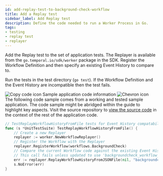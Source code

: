 ```yaml
---
id: add-replay-test-to-background-check-workflow
title: Add a Replay test
sidebar_label: Add Replay test
description: Define the code needed to run a Worker Process in Go.
tags:
- testing
- replay test
- replayer
---
```


<!-- DO NOT EDIT THIS FILE DIRECTLY.
THIS FILE IS GENERATED from https://github.com/temporalio/documentation/blob/main/sample-apps/go/dev-guide/chapters/durability/tests/backgroundcheck_test.go. -->

Add the Replay test to the set of application tests.
The Replayer is available from the `go.temporal.io/sdk/worker` package in the SDK.
Register the Workflow Definition and then specify an existing Event History to compare to.

Run the tests in the test directory (`go test`).
If the Workflow Definition and the Event History are incompatible then the test fails.

<div class="copycode-notice-container"><div class="copycode-notice"><img data-style="copycode-icon" src="/icons/copycode.png" alt="Copy code icon" /> Sample application code information <img id="i-id-2073845838" data-event="clickable-copycode-info" data-style="chevron-icon" src="/icons/chevron.png" alt="Chevron icon" /></div><div id="copycode-info-id-2073845838" class="copycode-info">The following code sample comes from a working and tested sample application. The code sample might be abridged within the guide to highlight key aspects. Visit the source repository to <a href="https://github.com/temporalio/documentation/blob/main/sample-apps/go/dev-guide/chapters/durability/tests/backgroundcheck_test.go">view the source code</a> in the context of the rest of the application code.</div></div>

```go
// TestReplayWorkflowHistoryFromFile tests for Event History compatability.
func (s *UnitTestSuite) TestReplayWorkflowHistoryFromFile() {
	// Create a new Replayer
	replayer := worker.NewWorkflowReplayer()
	// Register the Workflow with the Replayer
	replayer.RegisterWorkflow(workflows.BackgroundCheck)
	// Compare the current Workflow code against the existing Event History
	// This call fails unless updated to use 'backgroundcheck_workflow_event_history_with_timer.json'
	err := replayer.ReplayWorkflowHistoryFromJSONFile(nil, "backgroundcheck_workflow_event_history.json")
	s.NoError(err)
}
```
